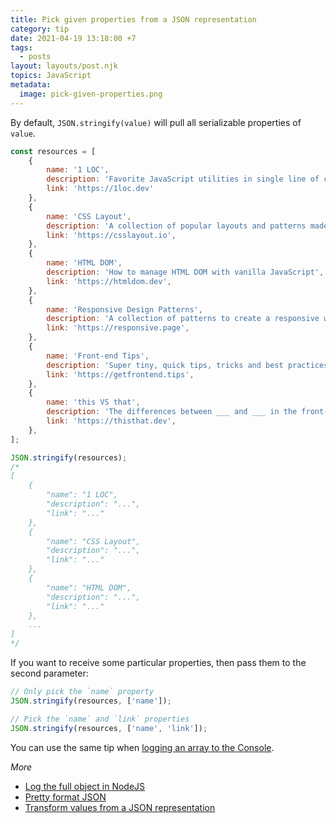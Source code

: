```yaml
---
title: Pick given properties from a JSON representation
category: tip
date: 2021-04-19 13:18:00 +7
tags:
  - posts
layout: layouts/post.njk
topics: JavaScript
metadata:
  image: pick-given-properties.png
---
```


By default, `JSON.stringify(value)` will pull all serializable properties of `value`.

```js
const resources = [
    {
        name: '1 LOC',
        description: 'Favorite JavaScript utilities in single line of code',
        link: 'https://1loc.dev'
    },
    {
        name: 'CSS Layout',
        description: 'A collection of popular layouts and patterns made with CSS',
        link: 'https://csslayout.io',
    },
    {
        name: 'HTML DOM',
        description: 'How to manage HTML DOM with vanilla JavaScript',
        link: 'https://htmldom.dev',
    },
    {
        name: 'Responsive Design Patterns',
        description: 'A collection of patterns to create a responsive web page',
        link: 'https://responsive.page',
    },
    {
        name: 'Front-end Tips',
        description: 'Super tiny, quick tips, tricks and best practices of front-end development',
        link: 'https://getfrontend.tips',
    },
    {
        name: 'this VS that',
        description: 'The differences between ___ and ___ in the front-end development',
        link: 'https://thisthat.dev',
    },
];

JSON.stringify(resources);
/*
[
	{
		"name": "1 LOC",
		"description": "...",
		"link": "..."
	},
	{
		"name": "CSS Layout",
		"description": "...",
		"link": "..."
	},
	{
		"name": "HTML DOM",
		"description": "...",
		"link": "..."
	},
    ...
]
*/
```

If you want to receive some particular properties, then pass them to the second parameter:

```js
// Only pick the `name` property
JSON.stringify(resources, ['name']);

// Pick the `name` and `link` properties
JSON.stringify(resources, ['name', 'link']);
```

You can use the same tip when [logging an array to the Console](/log-an-array-to-the-console.html).

_More_

* [Log the full object in NodeJS](/log-the-full-object-in-nodejs.html)
* [Pretty format JSON](/pretty-format-json.html)
* [Transform values from a JSON representation](/transform-values-from-a-json-representation.html)